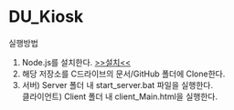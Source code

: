 # DU_Kiosk
실행방법  
1. Node.js를 설치한다. [>>설치<<](https://nodejs.org/en/download/prebuilt-installer)
2. 해당 저장소를 C드라이브의 문서/GitHub 폴더에 Clone한다.  
3. 서버) Server 폴더 내 start_server.bat 파일을 실행한다.  
   클라이언트) Client 폴더 내 client_Main.html을 실행한다.  
